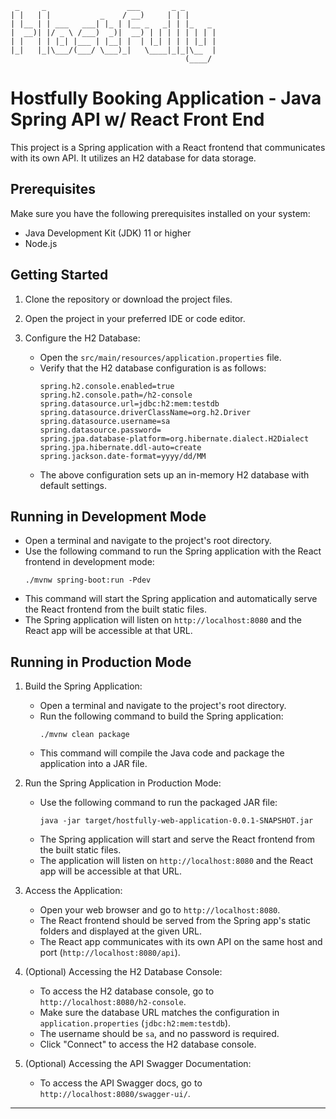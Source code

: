 ```text
 _     _                  ___       _ _       
| |   | |           _    / __)     | | |      
| |__ | | ___   ___| |_ | |__ _   _| | |_   _ 
|  __)| |/ _ \ /___)  _)|  __) | | | | | | | |
| |   | | |_| |___ | |__| |  | |_| | | | |_| |
|_|   |_|\___/(___/ \___)_|   \____|_|_|\__  |
                                       (____/ 
```

# Hostfully Booking Application - Java Spring API w/ React Front End

This project is a Spring application with a React frontend that communicates with its own API. It utilizes an H2 database for data storage.

## Prerequisites

Make sure you have the following prerequisites installed on your system:

- Java Development Kit (JDK) 11 or higher
- Node.js

## Getting Started

1. Clone the repository or download the project files.

2. Open the project in your preferred IDE or code editor.

3. Configure the H2 Database:
   - Open the `src/main/resources/application.properties` file.
   - Verify that the H2 database configuration is as follows:
     ```
     spring.h2.console.enabled=true
     spring.h2.console.path=/h2-console
     spring.datasource.url=jdbc:h2:mem:testdb
     spring.datasource.driverClassName=org.h2.Driver
     spring.datasource.username=sa
     spring.datasource.password=
     spring.jpa.database-platform=org.hibernate.dialect.H2Dialect
     spring.jpa.hibernate.ddl-auto=create
     spring.jackson.date-format=yyyy/dd/MM
     ```
   - The above configuration sets up an in-memory H2 database with default settings.

## Running in Development Mode

   - Open a terminal and navigate to the project's root directory.
   - Use the following command to run the Spring application with the React frontend in development mode:
     ```
     ./mvnw spring-boot:run -Pdev
     ```
   - This command will start the Spring application and automatically serve the React frontend from the built static files.
   - The Spring application will listen on `http://localhost:8080` and the React app will be accessible at that URL.

## Running in Production Mode

1. Build the Spring Application:
   - Open a terminal and navigate to the project's root directory.
   - Run the following command to build the Spring application:
     ```
     ./mvnw clean package
     ```
   - This command will compile the Java code and package the application into a JAR file.



2. Run the Spring Application in Production Mode:
   - Use the following command to run the packaged JAR file:
     ```
     java -jar target/hostfully-web-application-0.0.1-SNAPSHOT.jar
     ```
   - The Spring application will start and serve the React frontend from the built static files.
   - The application will listen on `http://localhost:8080` and the React app will be accessible at that URL.



3. Access the Application:
   - Open your web browser and go to `http://localhost:8080`.
   - The React frontend should be served from the Spring app's static folders and displayed at the given URL.
   - The React app communicates with its own API on the same host and port (`http://localhost:8080/api`).



4. (Optional) Accessing the H2 Database Console:
   - To access the H2 database console, go to `http://localhost:8080/h2-console`.
   - Make sure the database URL matches the configuration in `application.properties` (`jdbc:h2:mem:testdb`).
   - The username should be `sa`, and no password is required.
   - Click "Connect" to access the H2 database console.



5. (Optional) Accessing the API Swagger Documentation:
   - To access the API Swagger docs, go to `http://localhost:8080/swagger-ui/`.

---
